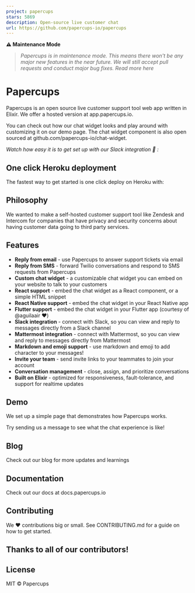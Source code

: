 ```yaml
---
project: papercups
stars: 5869
description: Open-source live customer chat
url: https://github.com/papercups-io/papercups
---
```


**⚠️ Maintenance Mode**

> _Papercups is in maintenance mode. This means there won't be any major new features in the near future. We will still accept pull requests and conduct major bug fixes. Read more here_

Papercups
=========

Papercups is an open source live customer support tool web app written in Elixir. We offer a hosted version at app.papercups.io.

You can check out how our chat widget looks and play around with customizing it on our demo page. The chat widget component is also open sourced at github.com/papercups-io/chat-widget.

_Watch how easy it is to get set up with our Slack integration 🚀 :_

One click Heroku deployment
---------------------------

The fastest way to get started is one click deploy on Heroku with:

Philosophy
----------

We wanted to make a self-hosted customer support tool like Zendesk and Intercom for companies that have privacy and security concerns about having customer data going to third party services.

Features
--------

-   **Reply from email** - use Papercups to answer support tickets via email
-   **Reply from SMS** - forward Twilio conversations and respond to SMS requests from Papercups
-   **Custom chat widget** - a customizable chat widget you can embed on your website to talk to your customers
-   **React support** - embed the chat widget as a React component, or a simple HTML snippet
-   **React Native support** - embed the chat widget in your React Native app
-   **Flutter support** - embed the chat widget in your Flutter app (courtesy of @aguilaair ❤️)
-   **Slack integration** - connect with Slack, so you can view and reply to messages directly from a Slack channel
-   **Mattermost integration** - connect with Mattermost, so you can view and reply to messages directly from Mattermost
-   **Markdown and emoji support** - use markdown and emoji to add character to your messages!
-   **Invite your team** - send invite links to your teammates to join your account
-   **Conversation management** - close, assign, and prioritize conversations
-   **Built on Elixir** - optimized for responsiveness, fault-tolerance, and support for realtime updates

Demo
----

We set up a simple page that demonstrates how Papercups works.

Try sending us a message to see what the chat experience is like!

Blog
----

Check out our blog for more updates and learnings

Documentation
-------------

Check out our docs at docs.papercups.io

Contributing
------------

We ❤️ contributions big or small. See CONTRIBUTING.md for a guide on how to get started.

Thanks to all of our contributors!
----------------------------------

License
-------

MIT © Papercups
